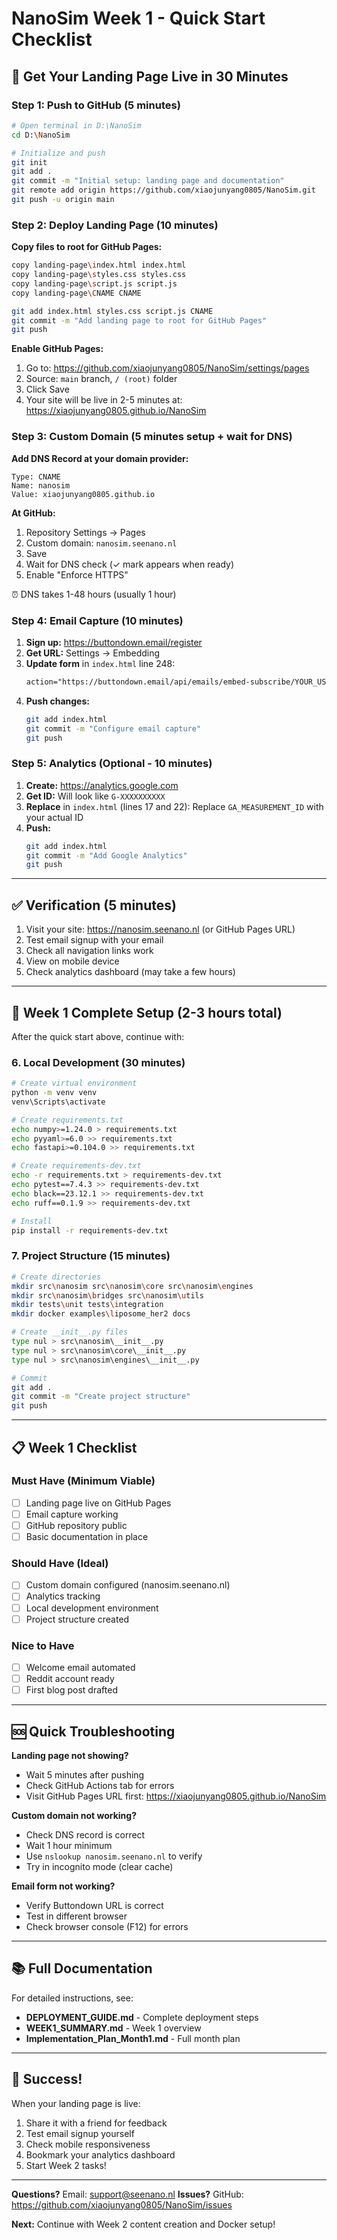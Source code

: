 # NanoSim Week 1 - Quick Start Checklist

## 🚀 Get Your Landing Page Live in 30 Minutes

### Step 1: Push to GitHub (5 minutes)

```bash
# Open terminal in D:\NanoSim
cd D:\NanoSim

# Initialize and push
git init
git add .
git commit -m "Initial setup: landing page and documentation"
git remote add origin https://github.com/xiaojunyang0805/NanoSim.git
git push -u origin main
```

### Step 2: Deploy Landing Page (10 minutes)

**Copy files to root for GitHub Pages:**
```bash
copy landing-page\index.html index.html
copy landing-page\styles.css styles.css
copy landing-page\script.js script.js
copy landing-page\CNAME CNAME

git add index.html styles.css script.js CNAME
git commit -m "Add landing page to root for GitHub Pages"
git push
```

**Enable GitHub Pages:**
1. Go to: https://github.com/xiaojunyang0805/NanoSim/settings/pages
2. Source: `main` branch, `/ (root)` folder
3. Click Save
4. Your site will be live in 2-5 minutes at: https://xiaojunyang0805.github.io/NanoSim

### Step 3: Custom Domain (5 minutes setup + wait for DNS)

**Add DNS Record at your domain provider:**
```
Type: CNAME
Name: nanosim
Value: xiaojunyang0805.github.io
```

**At GitHub:**
1. Repository Settings → Pages
2. Custom domain: `nanosim.seenano.nl`
3. Save
4. Wait for DNS check (✓ mark appears when ready)
5. Enable "Enforce HTTPS"

⏰ DNS takes 1-48 hours (usually 1 hour)

### Step 4: Email Capture (10 minutes)

1. **Sign up:** https://buttondown.email/register
2. **Get URL:** Settings → Embedding
3. **Update form** in `index.html` line 248:
   ```html
   action="https://buttondown.email/api/emails/embed-subscribe/YOUR_USERNAME"
   ```
4. **Push changes:**
   ```bash
   git add index.html
   git commit -m "Configure email capture"
   git push
   ```

### Step 5: Analytics (Optional - 10 minutes)

1. **Create:** https://analytics.google.com
2. **Get ID:** Will look like `G-XXXXXXXXXX`
3. **Replace** in `index.html` (lines 17 and 22):
   Replace `GA_MEASUREMENT_ID` with your actual ID
4. **Push:**
   ```bash
   git add index.html
   git commit -m "Add Google Analytics"
   git push
   ```

---

## ✅ Verification (5 minutes)

1. Visit your site: https://nanosim.seenano.nl (or GitHub Pages URL)
2. Test email signup with your email
3. Check all navigation links work
4. View on mobile device
5. Check analytics dashboard (may take a few hours)

---

## 🎯 Week 1 Complete Setup (2-3 hours total)

After the quick start above, continue with:

### 6. Local Development (30 minutes)

```bash
# Create virtual environment
python -m venv venv
venv\Scripts\activate

# Create requirements.txt
echo numpy>=1.24.0 > requirements.txt
echo pyyaml>=6.0 >> requirements.txt
echo fastapi>=0.104.0 >> requirements.txt

# Create requirements-dev.txt
echo -r requirements.txt > requirements-dev.txt
echo pytest==7.4.3 >> requirements-dev.txt
echo black==23.12.1 >> requirements-dev.txt
echo ruff==0.1.9 >> requirements-dev.txt

# Install
pip install -r requirements-dev.txt
```

### 7. Project Structure (15 minutes)

```bash
# Create directories
mkdir src\nanosim src\nanosim\core src\nanosim\engines
mkdir src\nanosim\bridges src\nanosim\utils
mkdir tests\unit tests\integration
mkdir docker examples\liposome_her2 docs

# Create __init__.py files
type nul > src\nanosim\__init__.py
type nul > src\nanosim\core\__init__.py
type nul > src\nanosim\engines\__init__.py

# Commit
git add .
git commit -m "Create project structure"
git push
```

---

## 📋 Week 1 Checklist

### Must Have (Minimum Viable)
- [ ] Landing page live on GitHub Pages
- [ ] Email capture working
- [ ] GitHub repository public
- [ ] Basic documentation in place

### Should Have (Ideal)
- [ ] Custom domain configured (nanosim.seenano.nl)
- [ ] Analytics tracking
- [ ] Local development environment
- [ ] Project structure created

### Nice to Have
- [ ] Welcome email automated
- [ ] Reddit account ready
- [ ] First blog post drafted

---

## 🆘 Quick Troubleshooting

**Landing page not showing?**
- Wait 5 minutes after pushing
- Check GitHub Actions tab for errors
- Visit GitHub Pages URL first: https://xiaojunyang0805.github.io/NanoSim

**Custom domain not working?**
- Check DNS record is correct
- Wait 1 hour minimum
- Use `nslookup nanosim.seenano.nl` to verify
- Try in incognito mode (clear cache)

**Email form not working?**
- Verify Buttondown URL is correct
- Test in different browser
- Check browser console (F12) for errors

---

## 📚 Full Documentation

For detailed instructions, see:
- **DEPLOYMENT_GUIDE.md** - Complete deployment steps
- **WEEK1_SUMMARY.md** - Week 1 overview
- **Implementation_Plan_Month1.md** - Full month plan

---

## 🎉 Success!

When your landing page is live:
1. Share it with a friend for feedback
2. Test email signup yourself
3. Check mobile responsiveness
4. Bookmark your analytics dashboard
5. Start Week 2 tasks!

---

**Questions?** Email: support@seenano.nl
**Issues?** GitHub: https://github.com/xiaojunyang0805/NanoSim/issues

**Next:** Continue with Week 2 content creation and Docker setup!

